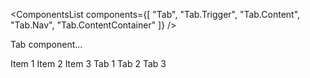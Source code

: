 <ComponentsList
  components={[
    "Tab",
    "Tab.Trigger",
    "Tab.Content",
    "Tab.Nav",
    "Tab.ContentContainer"
  ]}
/>

Tab component...

<Tab defaultActive="three">
  <Tab.Nav className="nav-justified mb-3">
    <Tab.Trigger activeId="one">Item 1</Tab.Trigger>
    <Tab.Trigger activeId="two">Item 2</Tab.Trigger>
    <Tab.Trigger activeId="three">Item 3</Tab.Trigger>
  </Tab.Nav>
  <Tab.ContentContainer>
    <Tab.Content activeId="one">Tab 1</Tab.Content>
    <Tab.Content activeId="two">Tab 2</Tab.Content>
    <Tab.Content activeId="three">Tab 3</Tab.Content>
  </Tab.ContentContainer>
</Tab>
